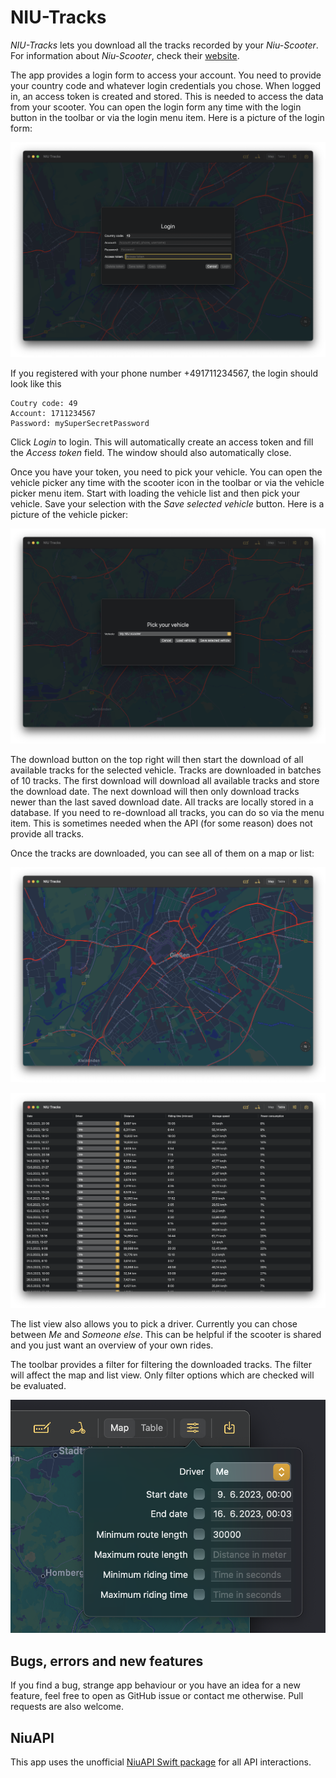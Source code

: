 #  NIU-Tracks

*NIU-Tracks* lets you download all the tracks recorded by your *Niu-Scooter*. For information about *Niu-Scooter*, check their [website](https://niu.com).

The app provides a login form to access your account. You need to provide your country code and whatever login credentials you chose. When logged in, an access token is created and stored. This is needed to access the data from your scooter. You can open the login form any time with the login button in the toolbar or via the login menu item.
Here is a picture of the login form:

![Login](./images/login.png)

If you registered with your phone number +491711234567, the login should look like this 
```
Coutry code: 49
Account: 1711234567
Password: mySuperSecretPassword
```
Click *Login* to login. This will automatically create an access token and fill the *Access token* field. The window should also automatically close.


Once you have your token, you need to pick your vehicle. You can open the vehicle picker any time with the scooter icon in the toolbar or via the vehicle picker menu item.
Start with loading the vehicle list and then pick your vehicle. Save your selection with the *Save selected vehicle* button.
Here is a picture of the vehicle picker:

![Vehicle picker](./images/vehiclePicker.png)

The download button on the top right will then start the download of all available tracks for the selected vehicle.
Tracks are downloaded in batches of 10 tracks.
The first download will download all available tracks and store the download date. The next download will then only download tracks newer than the last saved download date.
All tracks are locally stored in a database.
If you need to re-download all tracks, you can do so via the menu item.
This is sometimes needed when the API (for some reason) does not provide all tracks.

Once the tracks are downloaded, you can see all of them on a map or list:

![Track map](./images/trackMap.png)

![Track list](./images/trackList.png)

The list view also allows you to pick a driver.
Currently you can chose between *Me* and *Someone else*. This can be helpful if the scooter is shared and you just want an overview of your own rides.

The toolbar provides a filter for filtering the downloaded tracks. The filter will affect the map and list view. Only filter options which are checked will be evaluated.

![Filter](./images/filter.png)


## Bugs, errors and new features

If you find a bug, strange app behaviour or you have an idea for a new feature, feel free to open as GitHub issue or contact me otherwise.
Pull requests are also welcome.


## NiuAPI

This app uses the unofficial [NiuAPI Swift package](https://github.com/andre0707/NiuAPI) for all API interactions.
